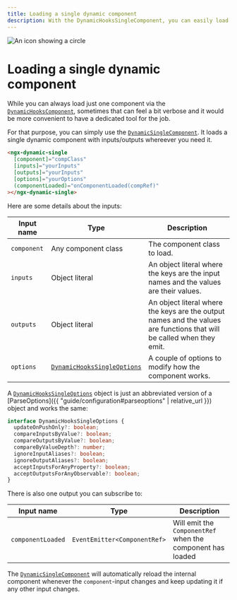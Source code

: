 ```yaml
---
title: Loading a single dynamic component 
description: With the DynamicHooksSingleComponent, you can easily load just a single Angular component dynamically, pass inputs to it and subscribe to its outputs.
---
```


<div class="page-title">
  <img class="page-title-icon" src="{{ "/assets/images/icons/circle.svg"| relative_url }}" alt="An icon showing a circle">
  <h1 class="page-title-text">Loading a single dynamic component</h1>
</div>

While you can always load just one component via the <a href="https://github.com/Angular-Dynamic-Hooks/ngx-dynamic-hooks/blob/1a94c3517235a2b2d571379d1cfce88958cb3f66/projects/ngx-dynamic-hooks/src/lib/components/dynamicHooksComponent.ts" target="_blank">`DynamicHooksComponent`</a>, sometimes that can feel a bit verbose and it would be more convenient to have a dedicated tool for the job.

For that purpose, you can simply use the <a href="https://github.com/Angular-Dynamic-Hooks/ngx-dynamic-hooks/blob/1a94c3517235a2b2d571379d1cfce88958cb3f66/projects/ngx-dynamic-hooks/src/lib/components/dynamicSingleComponent.ts" target="_blank">`DynamicSingleComponent`</a>. It loads a single dynamic component with inputs/outputs whereever you need it.

```html
<ngx-dynamic-single
  [component]="compClass"
  [inputs]="yourInputs"
  [outputs]="yourInputs"
  [options]="yourOptions"
  (componentLoaded)="onComponentLoaded(compRef)"
></ngx-dynamic-single>
```

Here are some details about the inputs:

Input name | Type | Description
--- | --- | ---
`component` | Any component class | The component class to load.
`inputs` | Object literal | An object literal where the keys are the input names and the values are their values.
`outputs` | Object literal | An object literal where the keys are the output names and the values are functions that will be called when they emit.
`options` | <a href="https://github.com/Angular-Dynamic-Hooks/ngx-dynamic-hooks/blob/1a94c3517235a2b2d571379d1cfce88958cb3f66/projects/ngx-dynamic-hooks/src/lib/components/dynamicSingleComponent.ts#L10" target="_blank">`DynamicHooksSingleOptions`</a> | A couple of options to modify how the component works.

A <a href="https://github.com/Angular-Dynamic-Hooks/ngx-dynamic-hooks/blob/1a94c3517235a2b2d571379d1cfce88958cb3f66/projects/ngx-dynamic-hooks/src/lib/components/dynamicSingleComponent.ts#L10" target="_blank">`DynamicHooksSingleOptions`</a> object is just an abbreviated version of a [ParseOptions]({{ "guide/configuration#parseoptions" | relative_url }}) object and works the same:

```ts
interface DynamicHooksSingleOptions {
  updateOnPushOnly?: boolean;
  compareInputsByValue?: boolean;
  compareOutputsByValue?: boolean;
  compareByValueDepth?: number;
  ignoreInputAliases?: boolean;
  ignoreOutputAliases?: boolean;
  acceptInputsForAnyProperty?: boolean;
  acceptOutputsForAnyObservable?: boolean;
}
```

There is also one output you can subscribe to:

Input name | Type | Description
--- | --- | ---
`componentLoaded` | `EventEmitter<ComponentRef>` | Will emit the `ComponentRef` when the component has loaded

The <a href="https://github.com/Angular-Dynamic-Hooks/ngx-dynamic-hooks/blob/1a94c3517235a2b2d571379d1cfce88958cb3f66/projects/ngx-dynamic-hooks/src/lib/components/dynamicSingleComponent.ts" target="_blank">`DynamicSingleComponent`</a> will automatically reload the internal component whenever the `component`-input changes and keep updating it if any other input changes.